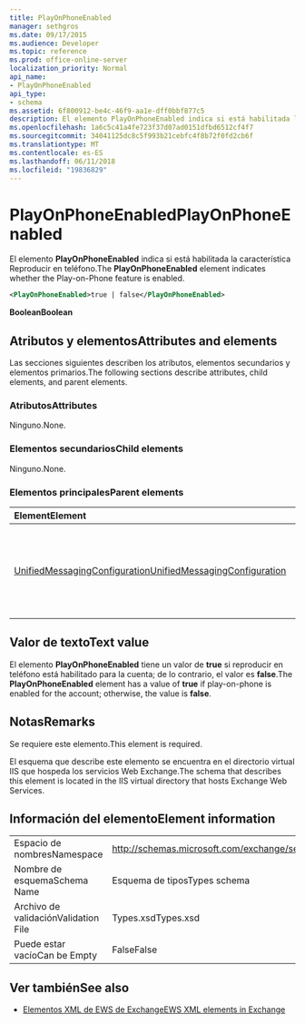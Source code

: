 ```yaml
---
title: PlayOnPhoneEnabled
manager: sethgros
ms.date: 09/17/2015
ms.audience: Developer
ms.topic: reference
ms.prod: office-online-server
localization_priority: Normal
api_name:
- PlayOnPhoneEnabled
api_type:
- schema
ms.assetid: 6f800912-be4c-46f9-aa1e-dff0bbf877c5
description: El elemento PlayOnPhoneEnabled indica si está habilitada la característica Reproducir en teléfono.
ms.openlocfilehash: 1a6c5c41a4fe723f37d07ad0151dfbd6512cf4f7
ms.sourcegitcommit: 34041125dc8c5f993b21cebfc4f8b72f0fd2cb6f
ms.translationtype: MT
ms.contentlocale: es-ES
ms.lasthandoff: 06/11/2018
ms.locfileid: "19836829"
---
```

# <a name="playonphoneenabled"></a><span data-ttu-id="e733b-103">PlayOnPhoneEnabled</span><span class="sxs-lookup"><span data-stu-id="e733b-103">PlayOnPhoneEnabled</span></span>

<span data-ttu-id="e733b-104">El elemento **PlayOnPhoneEnabled** indica si está habilitada la característica Reproducir en teléfono.</span><span class="sxs-lookup"><span data-stu-id="e733b-104">The **PlayOnPhoneEnabled** element indicates whether the Play-on-Phone feature is enabled.</span></span> 
  
```XML
<PlayOnPhoneEnabled>true | false</PlayOnPhoneEnabled>
```

 <span data-ttu-id="e733b-105">**Boolean**</span><span class="sxs-lookup"><span data-stu-id="e733b-105">**Boolean**</span></span>
## <a name="attributes-and-elements"></a><span data-ttu-id="e733b-106">Atributos y elementos</span><span class="sxs-lookup"><span data-stu-id="e733b-106">Attributes and elements</span></span>

<span data-ttu-id="e733b-107">Las secciones siguientes describen los atributos, elementos secundarios y elementos primarios.</span><span class="sxs-lookup"><span data-stu-id="e733b-107">The following sections describe attributes, child elements, and parent elements.</span></span>
  
### <a name="attributes"></a><span data-ttu-id="e733b-108">Atributos</span><span class="sxs-lookup"><span data-stu-id="e733b-108">Attributes</span></span>

<span data-ttu-id="e733b-109">Ninguno.</span><span class="sxs-lookup"><span data-stu-id="e733b-109">None.</span></span>
  
### <a name="child-elements"></a><span data-ttu-id="e733b-110">Elementos secundarios</span><span class="sxs-lookup"><span data-stu-id="e733b-110">Child elements</span></span>

<span data-ttu-id="e733b-111">Ninguno.</span><span class="sxs-lookup"><span data-stu-id="e733b-111">None.</span></span>
  
### <a name="parent-elements"></a><span data-ttu-id="e733b-112">Elementos principales</span><span class="sxs-lookup"><span data-stu-id="e733b-112">Parent elements</span></span>

|<span data-ttu-id="e733b-113">**Element**</span><span class="sxs-lookup"><span data-stu-id="e733b-113">**Element**</span></span>|<span data-ttu-id="e733b-114">**Descripción**</span><span class="sxs-lookup"><span data-stu-id="e733b-114">**Description**</span></span>|
|:-----|:-----|
|[<span data-ttu-id="e733b-115">UnifiedMessagingConfiguration</span><span class="sxs-lookup"><span data-stu-id="e733b-115">UnifiedMessagingConfiguration</span></span>](unifiedmessagingconfiguration.md) <br/> |<span data-ttu-id="e733b-116">Contiene información de configuración para el servicio de mensajería unificada.</span><span class="sxs-lookup"><span data-stu-id="e733b-116">Contains configuration information for the Unified Messaging service.</span></span>  <br/> |
   
## <a name="text-value"></a><span data-ttu-id="e733b-117">Valor de texto</span><span class="sxs-lookup"><span data-stu-id="e733b-117">Text value</span></span>

<span data-ttu-id="e733b-118">El elemento **PlayOnPhoneEnabled** tiene un valor de **true** si reproducir en teléfono está habilitado para la cuenta; de lo contrario, el valor es **false**.</span><span class="sxs-lookup"><span data-stu-id="e733b-118">The **PlayOnPhoneEnabled** element has a value of **true** if play-on-phone is enabled for the account; otherwise, the value is **false**.</span></span>
  
## <a name="remarks"></a><span data-ttu-id="e733b-119">Notas</span><span class="sxs-lookup"><span data-stu-id="e733b-119">Remarks</span></span>

<span data-ttu-id="e733b-120">Se requiere este elemento.</span><span class="sxs-lookup"><span data-stu-id="e733b-120">This element is required.</span></span>
  
<span data-ttu-id="e733b-121">El esquema que describe este elemento se encuentra en el directorio virtual IIS que hospeda los servicios Web Exchange.</span><span class="sxs-lookup"><span data-stu-id="e733b-121">The schema that describes this element is located in the IIS virtual directory that hosts Exchange Web Services.</span></span>
  
## <a name="element-information"></a><span data-ttu-id="e733b-122">Información del elemento</span><span class="sxs-lookup"><span data-stu-id="e733b-122">Element information</span></span>

|||
|:-----|:-----|
|<span data-ttu-id="e733b-123">Espacio de nombres</span><span class="sxs-lookup"><span data-stu-id="e733b-123">Namespace</span></span>  <br/> |http://schemas.microsoft.com/exchange/services/2006/types  <br/> |
|<span data-ttu-id="e733b-124">Nombre de esquema</span><span class="sxs-lookup"><span data-stu-id="e733b-124">Schema Name</span></span>  <br/> |<span data-ttu-id="e733b-125">Esquema de tipos</span><span class="sxs-lookup"><span data-stu-id="e733b-125">Types schema</span></span>  <br/> |
|<span data-ttu-id="e733b-126">Archivo de validación</span><span class="sxs-lookup"><span data-stu-id="e733b-126">Validation File</span></span>  <br/> |<span data-ttu-id="e733b-127">Types.xsd</span><span class="sxs-lookup"><span data-stu-id="e733b-127">Types.xsd</span></span>  <br/> |
|<span data-ttu-id="e733b-128">Puede estar vacío</span><span class="sxs-lookup"><span data-stu-id="e733b-128">Can be Empty</span></span>  <br/> |<span data-ttu-id="e733b-129">False</span><span class="sxs-lookup"><span data-stu-id="e733b-129">False</span></span>  <br/> |
   
## <a name="see-also"></a><span data-ttu-id="e733b-130">Ver también</span><span class="sxs-lookup"><span data-stu-id="e733b-130">See also</span></span>



- [<span data-ttu-id="e733b-131">Elementos XML de EWS de Exchange</span><span class="sxs-lookup"><span data-stu-id="e733b-131">EWS XML elements in Exchange</span></span>](ews-xml-elements-in-exchange.md)

